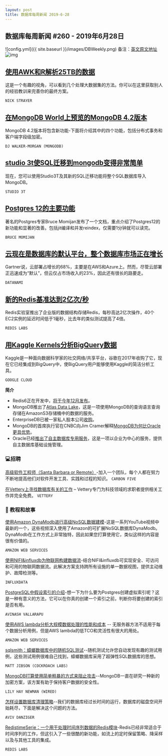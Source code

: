 ```yaml
---
layout: post
title: 数据库每周新闻 2019-6-28
---
```


## 数据库每周新闻 #260 - 2019年6月28日
![config.yml]({{ site.baseurl }}/images/DBWeekly.png)
备注：[英文原文地址](https://dbweekly.com/issues/260)
![img](<https://res.cloudinary.com/cpress/image/upload/w_1280,e_sharpen:60/oznmvemhqzly31jmrymk.jpg>)

## [使用AWK和R解析25TB的数据](https://livefreeordichotomize.com/2019/06/04/using_awk_and_r_to_parse_25tb/)
这是一个有趣的视角，可以看到几个处理大数据集的方法。你可以在这里获取别人的经验教训来完善你的最终方案。

`NICK STRAYER`

## [在MongoDB World上预览的MongoDB 4.2版本](https://www.mongodb.com/blog/post/mongodb-42-previewed-at-mongodb-world)
MongoDB 4.2版本将包含新功能-下面将介绍其中的四个功能，包括分布式事务和客户端字段级加密。

`DJ WALKER-MORGAN (MONGODB)`

## [studio 3t使SQL迁移到mongodb变得非常简单](https://studio3t.com/knowledge-base/articles/import-sql-database-to-mongodb/?utm_source=cooper&utm_medium=newsletter&utm_campaign=june13)
现在，您可以使用Studio3T及其新的SQL迁移功能将整个SQL数据库导入MongoDB。

`STUDIO 3T`



## [Postgres 12的主要功能](https://momjian.us/main/writings/pgsql/features.pdf)

著名的Postgres专家Bruce Momijan发布了一个文档，重点介绍了Postgres12的新功能和显著的改善。包括jit编译和并发reindex，仅需要1分钟就可以读完。

`BRUCE MOMIJAN`

## [云现在是数据库的默认平台，整个数据库市场正在增长](https://www.datanami.com/2019/06/26/cloud-now-default-platform-for-databases-gartner-says/)
Gartner说，云部署占增长的68%，主要是在AWS和Azure上。然而，尽管云部署正迅速成为“默认”，但云仅占市场收入的23%，因此还有很长的路要走。

`DATANAMI`

## [新的Redis基准达到2亿次/秒](https://redislabs.com/blog/redis-enterprise-extends-linear-scalability-200m-ops-sec/)

Redis实验室推出了企业版的数据结构存储Redis，每秒高达2亿次操作，40个EC2实例的延迟时间低于1毫秒，比去年的类似测试提高了4倍。

`REDIS LABS`



## [用Kaggle Kernels分析BigQuery数据](https://cloud.google.com/blog/products/data-analytics/analyze-bigquery-data-with-kaggle-kernels-notebooks)

Kaggle是一种面向数据科学家的社交网络/共享平台，谷歌在2017年收购了它，现在它已经集成到BigQuery中，使BigQuery用户能够使用Kaggle的简洁分析工具。

`GOOGLE CLOUD`



**简介**

- Redis6正在开发中，[将于今年12月发布](https://twitter.com/RedisLabs/status/1144242384189788160)。
- MongoDB推出了[Atlas Data Lake](https://www.mongodb.com/blog/post/mongodb-atlas-data-lake-debuts-at-mongodb-world)，这是一项使用MongoDB的查询语言查询存储在AmazonS3存储桶中的数据的服务。
- EnterpriseDB已被一家私人股本公司[收购](https://www.prnewswire.com/news-releases/enterprisedb-acquired-by-great-hill-partners-300875303.html)。
- MongoDB的首席执行官在CNBC向Jim Cramer解释[MongoDB为何比Oracle更具优势](https://www.cnbc.com/video/2019/06/20/mongodb-ceo-explains-why-the-company-has-an-edge-over-oracle-in-database.html)。
- Oracle已经[推出了自主数据库专用服务](https://venturebeat.com/2019/06/26/oracle-launches-autonomous-database-dedicated-for-enterprise-customers/)，这是一项以企业为中心的服务，提供自主数据库基础设施管理。



### 💻招聘
[高级软件工程师（Santa Barbara or Remote）](https://www.invoca.com/company/job-listings/?gh_jid=4293087002&gh_src=2cce24422)-加入一个团队，每个人都在努力不断地提高他们对软件开发工具、实践和过程的知识。
`CARBON FIVE`

[在Vettery上寻找数据库有关的工作](https://www.vettery.com/tech?utm_source=newsletter&utm_medium=cooper-dbweekly&utm_term=tech&utm_content=grouped&utm_campaign=ad-88878) – Vettery专门为科技领域的求职者提供相关工作并完全免费。
`VETTERY`

### 📒 教程和故事

[使用Amazon DynaModb进行高级NoSQL数据建模](https://www.youtube.com/watch?v=nhUtZ7suZWI)-这是一系列YouTube视频中最新的一个，这些视频深入使用了Amazon的可扩展NoSQL数据库DynaModb。DynaModb在工作方式上非常独特，因此如果您打算使用它，类似这样的内容是很有价值的。

`AMAZON WEB SERVICES`

[使用NIFI&influxdb为物联网构建数据流](https://www.influxdata.com/blog/building-a-data-stream-for-iot-with-nifi-and-influxdb/?utm_campaign=iot&utm_medium=newsletter&utm_source=cooperpress)-结合NIFI&influxdb可实现安全、可访问和可用的物联网数据流。此解决方案支持跨所有设施的单一数据视图，提供主动维护、故障检测等。

`INFLUXDATA `



[PostgreSQL中假设索引的介绍](https://www.percona.com/blog/2019/06/21/hypothetical-indexes-in-postgresql/)-想一下为什么要为Postgres创建虚拟索引呢？这是一种有意义的方法，它可以在你真的创建一个索引之前，判断你将要创建的索引是否有用。

`AVINASH VALLARAPU`



[使用AWS lambda分析大规模数据处理的性能和成本](https://aws.amazon.com/cn/blogs/apn/analyzing-performance-and-cost-of-large-scale-data-processing-with-aws-lambda/) -- 无服务器方法不适用于每个数据分析用例，但是AWS lambda的低TCO和灵活性有很大的用处。

`AMAZON WEB SERVICES`



[sqlsmith：蟑螂数据库中的随机SQL测试](https://www.cockroachlabs.com/blog/sqlsmith-randomized-sql-testing/)--随机测试允许您自动发现有趣的测试用例，这些测试用例很难自己找到，蟑螂数据库采用了超弹性SQL数据库的思想。

`MATT JIBSON (COCKROACH LABS)`



[MongoDB打算使用简单粗暴的方式来阻止攻击]( https://www.wired.com/story/field-level-encryption-databases-mongobd/)--MongoDB一直在研究一种新的加密方案，该方案有助于保持客户数据的安全性。

`LILY HAY NEWMAN (WIRED)`



[怎样设置数据库清理策略]( https://blog.overops.com/spring-cleaning-at-overops-how-and-why-we-changed-our-db-cleaning-strategy/)--我们的数据库经过长时间的运行，数据库的磁盘空间开始耗尽，下面是解决这个问题的方法。

`AVIV DANZIGER`



[RedistimeSerie：一个用于处理时间序列数据的Redis模块](https://redislabs.com/blog/redistimeseries-ga-making-4th-dimension-truly-immersive/)-Redis已经非常适合于时间序列的工作，但这引入了一些很酷的新功能，如流上的定时保留策略、降采样以及与其他工具的集成。

`REDIS LABS`